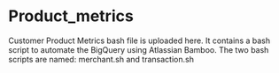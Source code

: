# Product_metrics
Customer Product Metrics bash file is uploaded here. It contains a bash script to automate the BigQuery using Atlassian Bamboo. The two bash scripts are named: merchant.sh and transaction.sh
